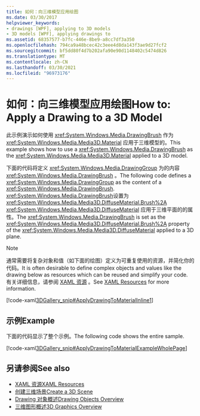 ```yaml
---
title: 如何：向三维模型应用绘图
ms.date: 03/30/2017
helpviewer_keywords:
- drawings [WPF], applying to 3D models
- 3D models [WPF], applying drawings to
ms.assetid: 68357577-b7fc-446e-8be9-a8cc7df3a350
ms.openlocfilehash: 794ca9a48bcec42c3eee4d8da143f3ae9d27fcf2
ms.sourcegitcommit: bf5dd80f4d7b202afa90e90d1148402c5474d826
ms.translationtype: MT
ms.contentlocale: zh-CN
ms.lasthandoff: 03/30/2021
ms.locfileid: "96973176"
---
```

# <a name="how-to-apply-a-drawing-to-a-3d-model"></a><span data-ttu-id="32465-102">如何：向三维模型应用绘图</span><span class="sxs-lookup"><span data-stu-id="32465-102">How to: Apply a Drawing to a 3D Model</span></span>

<span data-ttu-id="32465-103">此示例演示如何使用 <xref:System.Windows.Media.DrawingBrush> 作为 <xref:System.Windows.Media.Media3D.Material> 应用于三维模型的。</span><span class="sxs-lookup"><span data-stu-id="32465-103">This example shows how to use a <xref:System.Windows.Media.DrawingBrush> as the <xref:System.Windows.Media.Media3D.Material> applied to a 3D model.</span></span>

<span data-ttu-id="32465-104">下面的代码将定义 <xref:System.Windows.Media.DrawingGroup> 为的内容 <xref:System.Windows.Media.DrawingBrush> 。</span><span class="sxs-lookup"><span data-stu-id="32465-104">The following code defines a <xref:System.Windows.Media.DrawingGroup> as the content of a <xref:System.Windows.Media.DrawingBrush>.</span></span>  <span data-ttu-id="32465-105"><xref:System.Windows.Media.DrawingBrush>设置为 <xref:System.Windows.Media.Media3D.DiffuseMaterial.Brush%2A> <xref:System.Windows.Media.Media3D.DiffuseMaterial> 应用于三维平面的的属性。</span><span class="sxs-lookup"><span data-stu-id="32465-105">The <xref:System.Windows.Media.DrawingBrush> is set as the <xref:System.Windows.Media.Media3D.DiffuseMaterial.Brush%2A> property of the <xref:System.Windows.Media.Media3D.DiffuseMaterial> applied to a 3D plane.</span></span>

> [!NOTE]
> <span data-ttu-id="32465-106">通常需要将复杂对象和值（如下面的绘图）定义为可重复使用的资源，并简化你的代码。</span><span class="sxs-lookup"><span data-stu-id="32465-106">It is often desirable to define complex objects and values like the drawing below as resources which can be reused and simplify your code.</span></span> <span data-ttu-id="32465-107">有关详细信息，请参阅 [XAML 资源](/dotnet/desktop-wpf/fundamentals/xaml-resources-define) 。</span><span class="sxs-lookup"><span data-stu-id="32465-107">See [XAML Resources](/dotnet/desktop-wpf/fundamentals/xaml-resources-define) for more information.</span></span>

[!code-xaml[3DGallery_snip#ApplyDrawingToMaterialInline1](~/samples/snippets/csharp/VS_Snippets_Wpf/3DGallery_snip/CS/ApplyDrawingToMaterialExample.xaml#applydrawingtomaterialinline1)]

## <a name="example"></a><span data-ttu-id="32465-108">示例</span><span class="sxs-lookup"><span data-stu-id="32465-108">Example</span></span>

<span data-ttu-id="32465-109">下面的代码显示了整个示例。</span><span class="sxs-lookup"><span data-stu-id="32465-109">The following code shows the entire sample.</span></span>

[!code-xaml[3DGallery_snip#ApplyDrawingToMaterialExampleWholePage](~/samples/snippets/csharp/VS_Snippets_Wpf/3DGallery_snip/CS/ApplyDrawingToMaterialExample.xaml#applydrawingtomaterialexamplewholepage)]

## <a name="see-also"></a><span data-ttu-id="32465-110">另请参阅</span><span class="sxs-lookup"><span data-stu-id="32465-110">See also</span></span>

- [<span data-ttu-id="32465-111">XAML 资源</span><span class="sxs-lookup"><span data-stu-id="32465-111">XAML Resources</span></span>](/dotnet/desktop-wpf/fundamentals/xaml-resources-define)
- [<span data-ttu-id="32465-112">创建三维场景</span><span class="sxs-lookup"><span data-stu-id="32465-112">Create a 3D Scene</span></span>](how-to-create-a-3-d-scene.md)
- [<span data-ttu-id="32465-113">Drawing 对象概述</span><span class="sxs-lookup"><span data-stu-id="32465-113">Drawing Objects Overview</span></span>](drawing-objects-overview.md)
- [<span data-ttu-id="32465-114">三维图形概述</span><span class="sxs-lookup"><span data-stu-id="32465-114">3D Graphics Overview</span></span>](3-d-graphics-overview.md)
